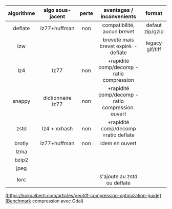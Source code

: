 | algorithme | algo sous-jacent | perte | avantages / inconvenients                      |format         |
|:----------:|:----------------:|:-----:|:----------------------------------------------:|:-------------:|
|deflate     |lz77+huffman      |non    |compatibilité, aucun brevet                     |defaut zip/gzip|
|lzw         |                  |       |breveté mais brevet expiré. -deflate            |legacy gif/tiff|
|lz4         |lz77              |non    |+rapidité comp/decomp -ratio compression        |               |
|snappy      |dictionnaire lz77 |non    |+rapidité comp/decomp -ratio compression. ouvert|               |
|zstd        |lz4 + xxhash      |non    |+rapidité comp/decomp =ratio deflate            |               |
|brotly      |lz77+huffman      |non    |idem en ouvert                                  |               |
|lzma        |                  |       |                                                |               |
|bzip2       |                  |       |                                                |               |
|jpeg        |                  |       |                                                |               |
|lerc        |                  |       |s'ajoute au zstd ou deflate                     |               |

[https://kokoalberti.com/articles/geotiff-compression-optimization-guide](Benchmark compression avec Gdal)

